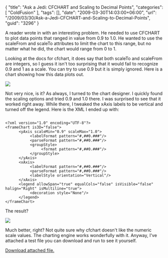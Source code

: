 {
	"title": "Ask a Jedi: CFCHART and Scaling to Decimal Points",
	"categories": [
		"ColdFusion"
	],
	"tags": [],
	"date": "2009-03-30T14:03:00+06:00",
	"url": "/2009/03/30/Ask-a-Jedi-CFCHART-and-Scaling-to-Decimal-Points",
	"guid": "3296"
}

A reader wrote in with an interesting problem. He needed to use CFCHART to plot data points that ranged in value from 0.9 to 1.0. He wanted to use the scaleFrom and scaleTo attributes to limit the chart to this range, but no matter what he did, the chart would range from 0 to 1.
<!--more-->
Looking at the docs for cfchart, it does say that both scaleTo and scaleFrom are integers, so I guess it isn't too surprising that it would fail to recognize 0.9 and 1 as a scale. You can try to use 0.9 but it is simply ignored. Here is a chart showing how this data plots out.

<img src="http://www.raymondcamden.com/images//Picture 147.png">

Not very nice, is it? As always, I turned to the chart designer. I quickly found the scaling options and tried 0.9 and 1.0 there. I was surprised to see that it worked right away. While there, I tweaked the xAxis labels to be vertical and turned off the legend. Here is the XML I ended up with:

<code>
&lt;?xml version="1.0" encoding="UTF-8"?&gt;
&lt;frameChart is3D="false"&gt;
      &lt;yAxis scaleMin="0.9" scaleMax="1.0"&gt;
           &lt;labelFormat pattern="#,##0.###"/&gt;
           &lt;parseFormat pattern="#,##0.###"/&gt;
           &lt;groupStyle&gt;
                &lt;format pattern="#,##0.###"/&gt;
           &lt;/groupStyle&gt;
      &lt;/yAxis&gt;
      &lt;xAxis&gt;
           &lt;labelFormat pattern="#,##0.###"/&gt;
           &lt;parseFormat pattern="#,##0.###"/&gt;
           &lt;labelStyle orientation="Vertical"/&gt;
      &lt;/xAxis&gt;
      &lt;legend allowSpan="true" equalCols="false" isVisible="false" halign="Right" isMultiline="true"&gt;
           &lt;decoration style="None"/&gt;
      &lt;/legend&gt;
&lt;/frameChart&gt;
</code>

The result?

<img src="http://www.coldfusionjedi.com/images//Picture 227.png">

Much better, right? Not quite sure why cfchart doesn't like the numeric scale values. The charting engine works wonderfully with it. Anyway, I've attached a test file you can download and run to see it yourself.<p><a href='enclosures/E%3A%5Chosts%5Cwww%2Ecoldfusionjedi%2Ecom%5Cenclosures%2Fcfchart%2Dtest%2Ecfm%2Ezip'>Download attached file.</a></p>
